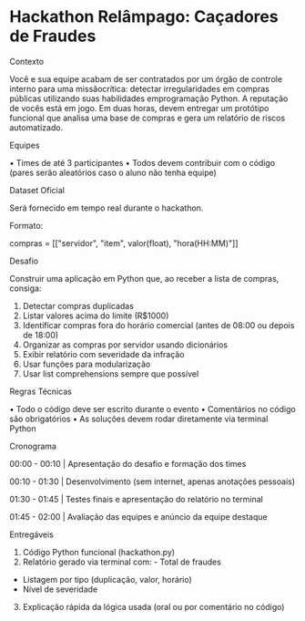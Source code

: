 # Hackathon Relâmpago: Caçadores de Fraudes

Contexto

Você e sua equipe acabam de ser contratados por um órgão de controle interno para uma missãocrítica: detectar irregularidades em compras públicas utilizando suas habilidades emprogramação Python. A reputação de vocês está em jogo. Em duas horas, devem entregar um protótipo funcional que analisa uma base de compras e gera um relatório de riscos automatizado. 

Equipes

• Times de até 3 participantes 
• Todos devem contribuir com o código (pares serão aleatórios caso o aluno não tenha equipe)

Dataset Oficial

Será fornecido em tempo real durante o hackathon.

Formato:

compras = [["servidor", "item", valor(float), "hora(HH:MM)"]]

Desafio

Construir uma aplicação em Python que, ao receber a lista de compras, consiga:
1. Detectar compras duplicadas
2. Listar valores acima do limite (R$1000)
3. Identificar compras fora do horário comercial (antes de 08:00 ou depois de 18:00)
4. Organizar as compras por servidor usando dicionários
5. Exibir relatório com severidade da infração
6. Usar funções para modularização
7. Usar list comprehensions sempre que possível

Regras Técnicas

• Todo o código deve ser escrito durante o evento
• Comentários no código são obrigatórios 
• As soluções devem rodar diretamente via terminal Python

Cronograma

00:00 - 00:10 | Apresentação do desafio e formação dos times

00:10 - 01:30 | Desenvolvimento (sem internet, apenas anotações pessoais)

01:30 - 01:45 | Testes finais e apresentação do relatório no terminal

01:45 - 02:00 | Avaliação das equipes e anúncio da equipe destaque

Entregáveis

1. Código Python funcional (hackathon.py)
2. Relatório gerado via terminal com: - Total de fraudes
- Listagem por tipo (duplicação, valor, horário)
- Nível de severidade
3. Explicação rápida da lógica usada (oral ou por comentário no código)
